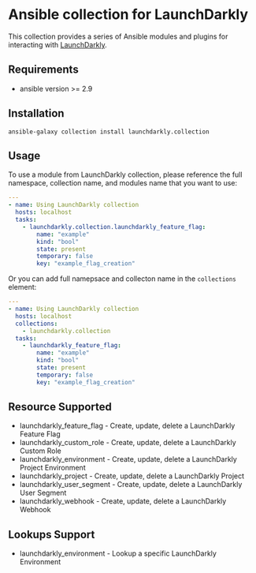 # Ansible collection for LaunchDarkly

This collection provides a series of Ansible modules and plugins for interacting with [LaunchDarkly](https://www.launchdarkly.com).

## Requirements

- ansible version >= 2.9

## Installation

```
ansible-galaxy collection install launchdarkly.collection
```

## Usage

To use a module from LaunchDarkly collection, please reference the full namespace, collection name, and modules name that you want to use:

```yaml
---
- name: Using LaunchDarkly collection
  hosts: localhost
  tasks:
    - launchdarkly.collection.launchdarkly_feature_flag:
        name: "example"
        kind: "bool"
        state: present
        temporary: false
        key: "example_flag_creation"
```

Or you can add full namepsace and collecton name in the `collections` element:

```yaml
---
- name: Using LaunchDarkly collection
  hosts: localhost
  collections:
    - launchdarkly.collection
  tasks:
    - launchdarkly_feature_flag:
        name: "example"
        kind: "bool"
        state: present
        temporary: false
        key: "example_flag_creation"
```

## Resource Supported

- launchdarkly_feature_flag - Create, update, delete a LaunchDarkly Feature Flag
- launchdarkly_custom_role - Create, update, delete a LaunchDarkly Custom Role
- launchdarkly_environment - Create, update, delete a LaunchDarkly Project Environment
- launchdarkly_project - Create, update, delete a LaunchDarkly Project
- launchdarkly_user_segment - Create, update, delete a LaunchDarkly User Segment
- launchdarkly_webhook - Create, update, delete a LaunchDarkly Webhook



## Lookups Support
- launchdarkly_environment - Lookup a specific LaunchDarkly Environment
